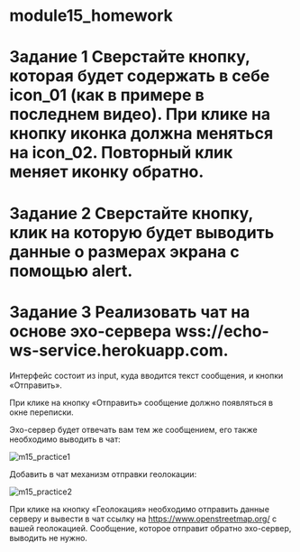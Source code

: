# module15_homework
# Задание 1 Сверстайте кнопку, которая будет содержать в себе icon_01 (как в примере в последнем видео). При клике на кнопку иконка должна меняться на icon_02. Повторный клик меняет иконку обратно.
# Задание 2 Сверстайте кнопку, клик на которую будет выводить данные о размерах экрана с помощью alert. 
# Задание 3 Реализовать чат на основе эхо-сервера wss://echo-ws-service.herokuapp.com.
Интерфейс состоит из input, куда вводится текст сообщения, и кнопки «Отправить».

При клике на кнопку «Отправить» сообщение должно появляться в окне переписки.

Эхо-сервер будет отвечать вам тем же сообщением, его также необходимо выводить в чат:

![m15_practice1](https://user-images.githubusercontent.com/111201876/209580739-fb720806-39c4-40c9-8974-84d73593da95.png)

Добавить в чат механизм отправки геолокации:

![m15_practice2](https://user-images.githubusercontent.com/111201876/209580781-03f6d070-bf6f-46fa-824f-728d4b7232a9.png)

При клике на кнопку «Геолокация» необходимо отправить данные серверу и вывести в чат ссылку на https://www.openstreetmap.org/ с вашей геолокацией. Сообщение, которое отправит обратно эхо-сервер, выводить не нужно.

